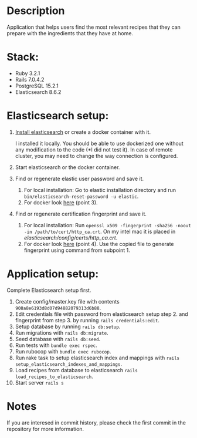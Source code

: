 # Description
Application that helps users find the most relevant recipes that they can prepare with the ingredients that they have at home.

# Stack:
* Ruby 3.2.1
* Rails 7.0.4.2
* PostgreSQL 15.2.1
* Elasticsearch 8.6.2

# Elasticsearch setup:
1. [Install elasticsearch](https://www.elastic.co/guide/en/elasticsearch/reference/current/install-elasticsearch.html) or create a docker container with it.

    I installed it locally. You should be able to use dockerized one without any modification to the code (*I did not test it). In case of remote cluster, you may need to change the way connection is configured.
1. Start elasticsearch or  the docker container.
2. Find or regenerate elastic user password and save it.
    1. For local installation: Go to elastic installation directory and run `bin/elasticsearch-reset-password -u elastic`.
    2. For docker look [here](https://www.elastic.co/guide/en/elasticsearch/reference/current/docker.html#docker-cli-run-dev-mode) (point 3).
2. Find or regenerate certification fingerprint and save it.
    1. For local installation: Run `openssl x509 -fingerprint -sha256 -noout -in /path/to/cert/http_ca.crt`. On my intel mac it is placed in *elasticsearch/config/certs/http_ca.crt*.
    2. For docker look [here](https://www.elastic.co/guide/en/elasticsearch/reference/current/docker.html#docker-cli-run-dev-mode) (point 4). Use the copied file to generate fingerprint using command from subpoint 1.

# Application setup:
Complete Elasticsearch setup first.

1. Create config/master.key file with contents `908a8e6193d8d07d94882079313d6b88`.
2. Edit credentials file with password from elasticsearch setup step 2. and fingerprint from step 3. by running `rails credentials:edit`.
3. Setup database by running `rails db:setup`.
4. Run migrations with `rails db:migrate`.
5. Seed database with `rails db:seed`.
6. Run tests with `bundle exec rspec`.
7. Run rubocop with `bundle exec rubocop`.
8. Run rake task to setup elasticsearch index and mappings with `rails setup_elasticsearch_indexes_and_mappings`.
9. Load recipes from database to elasticsearch `rails load_recipes_to_elasticsearch`.
10. Start server `rails s`

# Notes

If you are interesed in commit history, please check the first commit in the repository for more information.
